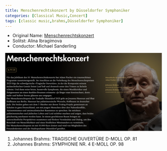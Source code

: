 ```yaml
---
title: Menschenrechtskonzert by Düsseldorfer Symphoniker
categories: [Classical Music,Concert]
tags: [classic music,brahms,Düsseldorfer Symphoniker]
---
```


- Original Name: [Menschenrechtskonzert](https://www.tonhalle.de/veranstaltung/sternstunden/14317-menschenrechtskonzert)
- Solitst: Alina Ibragimova
- Conductor: Michael Sanderling

![Menschenrechtskonzert](menschenrechtskonzert.png)

1. Johannes Brahms: TRAGISCHE OUVERTÜRE D-MOLL OP. 81
2. Johannes Brahms: SYMPHONIE NR. 4 E-MOLL OP. 98